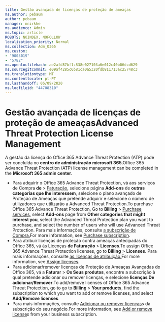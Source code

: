 ```yaml
---
title: Gestão avançada de licenças de proteção de ameaças
ms.author: pebaum
author: pebaum
manager: mnirkhe
ms.audience: Admin
ms.topic: article
ROBOTS: NOINDEX, NOFOLLOW
localization_priority: Normal
ms.collection: Adm_O365
ms.custom:
- "9003019"
- "5782"
ms.openlocfilehash: ae2afd87bf1c838e027103a6e012c40b06dcd629
ms.sourcegitcommit: e09af4285c6b81ca0a5320fdb811713ac25748c3
ms.translationtype: MT
ms.contentlocale: pt-PT
ms.lasthandoff: 06/09/2020
ms.locfileid: "44708310"
---
```

# <a name="advanced-threat-protection-license-management"></a><span data-ttu-id="0e3f5-102">Gestão avançada de licenças de proteção de ameaças</span><span class="sxs-lookup"><span data-stu-id="0e3f5-102">Advanced Threat Protection License Management</span></span>

<span data-ttu-id="0e3f5-103">A gestão da licença do Office 365 Advance Threat Protection (ATP) pode ser concluída no **centro de administração microsoft 365**.</span><span class="sxs-lookup"><span data-stu-id="0e3f5-103">Office 365 Advance Threat Protection (ATP) license management can be completed in the  **Microsoft 365 admin center**.</span></span>

- <span data-ttu-id="0e3f5-104">Para adquirir o Office 365 Advance Threat Protection, vá aos serviços de Compra **de**  >  [Faturação](https://go.microsoft.com/fwlink/p/?linkid=868433), selecione página **Add-ons** de **outras categorias que lhe interessem**, selecione o plano avançado de Proteção de Ameaças que pretende adquirir e selecione o número de utilizadores que utilizarão a Advanced Threat Protection.</span><span class="sxs-lookup"><span data-stu-id="0e3f5-104">To purchase Office 365 Advance Threat Protection, Go to  **Billing** > [Purchase services](https://go.microsoft.com/fwlink/p/?linkid=868433), select **Add-ons** page from  **Other categories that might interest you**, select the Advanced Threat Protection plan you want to purchase, and select the number of users who will use Advanced Threat Protection.</span></span> <span data-ttu-id="0e3f5-105">Para mais informações, consulte [a subscrição de Compra.](https://docs.microsoft.com/microsoft-365/commerce/subscriptions/upgrade-to-different-plan)</span><span class="sxs-lookup"><span data-stu-id="0e3f5-105">For more information, see [Purchase subscription](https://docs.microsoft.com/microsoft-365/commerce/subscriptions/upgrade-to-different-plan).</span></span>
- <span data-ttu-id="0e3f5-106">Para atribuir licenças de proteção contra ameaças antecipadas do Office 365, vá às Licenças **de Faturação**  >  **Licenses**.</span><span class="sxs-lookup"><span data-stu-id="0e3f5-106">To assign Office 365 Advance Threat Protection licenses, go to **Billing** > **Licenses**.</span></span> <span data-ttu-id="0e3f5-107">Para mais informações, consulte [as licenças de atribuição.](https://docs.microsoft.com/microsoft-365/admin/manage/assign-licenses-to-users)</span><span class="sxs-lookup"><span data-stu-id="0e3f5-107">For more information, see  [Assign licenses](https://docs.microsoft.com/microsoft-365/admin/manage/assign-licenses-to-users).</span></span>  
- <span data-ttu-id="0e3f5-108">Para adicionar/remover licenças de Proteção de Ameaças Avançadas do Office 365, vá a **Faturar**  >  **Os Seus produtos**, encontre a subscrição à qual pretende adicionar ou remover licenças, e selecione **licenças De adicionar/Remover**.</span><span class="sxs-lookup"><span data-stu-id="0e3f5-108">To add/remove licenses of Office 365 Advance Threat Protection, go to go to **Billing** > **Your products**, find the subscription to which you want to add or remove licenses, and select **Add/Remove licenses**.</span></span>  
- <span data-ttu-id="0e3f5-109">Para mais informações, consulte [Adicionar ou remover licenças](https://docs.microsoft.com/microsoft-365/commerce/licenses/buy-licenses?view=o365-worldwide#add-or-remove-licenses-for-your-business-subscription)s da subscrição do seu negócio.</span><span class="sxs-lookup"><span data-stu-id="0e3f5-109">For more information, see [Add or remove license](https://docs.microsoft.com/microsoft-365/commerce/licenses/buy-licenses?view=o365-worldwide#add-or-remove-licenses-for-your-business-subscription)s from your business subscription.</span></span>
